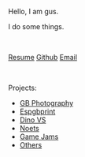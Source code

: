 Hello, I am gus.

I do some things.

<br>

[Resume](resume.pdf)
[Github](https://www.github.com/Gaunsessa)
[Email](mailto:gus@ef.je)

<br>

Projects:
   - [GB Photography](javascript:swapText('gbphoto'))
   - [Espgbprint](javascript:swapText('espgbprint'))
   - [Dino VS](javascript:swapText('dinovs'))
   - [Noets](javascript:swapText('noets'))
   - [Game Jams](javascript:swapText('gamejams'))
   - [Others](javascript:swapText('others'))
 